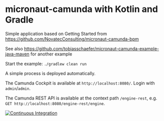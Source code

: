 # micronaut-camunda with Kotlin and Gradle

Simple application based on Getting Started from https://github.com/NovatecConsulting/micronaut-camunda-bpm

See also https://github.com/tobiasschaefer/micronaut-camunda-example-java-maven for another example

Start the example:
`./gradlew clean run`

A simple process is deployed automatically.

The Camunda Cockpit is available at `http://localhost:8080/`. Login with `admin`/`admin`.

The Camunda REST API is available at the context path `/engine-rest`, e.g. `GET http://localhost:8080/engine-rest/engine`.

[![Continuous Integration](https://github.com/tobiasschaefer/micronaut-camunda-example-kotlin-gradle/workflows/Java%20CI%20with%20Gradle/badge.svg)](https://github.com/tobiasschaefer/micronaut-camunda-example-kotlin-gradle/actions)
